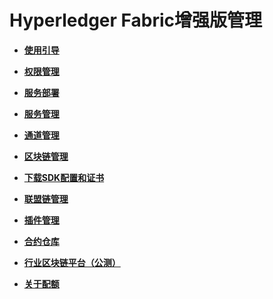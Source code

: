 # Hyperledger Fabric增强版管理<a name="bcs_usermanual_0001_001"></a>

-   **[使用引导](使用引导.md)**  

-   **[权限管理](权限管理.md)**  

-   **[服务部署](服务部署.md)**  

-   **[服务管理](服务管理.md)**  

-   **[通道管理](通道管理.md)**  

-   **[区块链管理](区块链管理.md)**  

-   **[下载SDK配置和证书](下载SDK配置和证书.md)**  

-   **[联盟链管理](联盟链管理.md)**  

-   **[插件管理](插件管理.md)**  

-   **[合约仓库](合约仓库.md)**  

-   **[行业区块链平台（公测）](行业区块链平台（公测）.md)**  

-   **[关于配额](关于配额.md)**  


